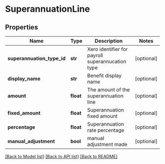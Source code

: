 # SuperannuationLine

## Properties
Name | Type | Description | Notes
------------ | ------------- | ------------- | -------------
**superannuation_type_id** | **str** | Xero identifier for payroll superannucation type | [optional] 
**display_name** | **str** | Benefit display name | [optional] 
**amount** | **float** | The amount of the superannuation line | [optional] 
**fixed_amount** | **float** | Superannuation fixed amount | [optional] 
**percentage** | **float** | Superannuation rate percentage | [optional] 
**manual_adjustment** | **bool** | manual adjustment made | [optional] 

[[Back to Model list]](../README.md#documentation-for-models) [[Back to API list]](../README.md#documentation-for-api-endpoints) [[Back to README]](../README.md)


